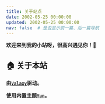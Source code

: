 ```yaml
---
title: 关于站点
date: 2002-05-25 00:00:00
updated: 2002-05-25 00:00:00
nav: false  # 是否显示前一篇、后一篇导航
---
```


**欢迎来到我的小站呀，很高兴遇见你！🤝**

## 🏠 关于本站

**由[**`Valaxy`**](https://valaxy.site/)驱动。**

**使用内置主题[**`Yun`**](https://github.com/YunYouJun/valaxy/tree/main/packages/valaxy-theme-yun)。**
